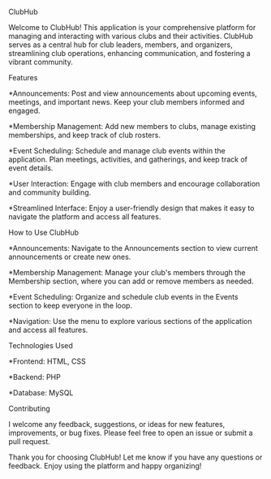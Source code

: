 ClubHub

Welcome to ClubHub! This application is your comprehensive platform for managing and interacting with various clubs and their activities. ClubHub serves as a central hub for club leaders, members, and organizers, streamlining club operations, enhancing communication, and fostering a vibrant community.


Features

*Announcements: Post and view announcements about upcoming events, meetings, and important news. Keep your club members informed and engaged.

*Membership Management: Add new members to clubs, manage existing memberships, and keep track of club rosters.

*Event Scheduling: Schedule and manage club events within the application. Plan meetings, activities, and gatherings, and keep track of event details.

*User Interaction: Engage with club members and encourage collaboration and community building.

*Streamlined Interface: Enjoy a user-friendly design that makes it easy to navigate the platform and access all features.

How to Use ClubHub

*Announcements: Navigate to the Announcements section to view current announcements or create new ones.

*Membership Management: Manage your club's members through the Membership section, where you can add or remove members as needed.

*Event Scheduling: Organize and schedule club events in the Events section to keep everyone in the loop.

*Navigation: Use the menu to explore various sections of the application and access all features.

Technologies Used

*Frontend: HTML, CSS

*Backend: PHP

*Database: MySQL

Contributing

I welcome any feedback, suggestions, or ideas for new features, improvements, or bug fixes. Please feel free to open an issue or submit a pull request.

Thank you for choosing ClubHub! Let me know if you have any questions or feedback. Enjoy using the platform and happy organizing!
